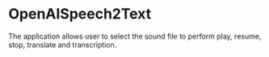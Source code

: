 # OpenAISpeech2Text
The application allows user to select the sound file to perform play, resume, stop, translate and transcription.
